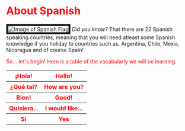 
<p lang="ru">

<h1 style="color:red;"> About Spanish </h1>
<p>

<img class="imgLeft" src="https://www.worldatlas.com/spanish.png" alt= "Image of Spanish Flag" border="5"> 
</a> <em> Did you know? </em> That there are 22 Spanish speaking countries, meaning that you will need atleast some Spanish knowledge if you holiday to countries such as, Argentina, Chile, Mexia, Nicaragua and of course Spain! 

<p style="color:red;"> So... let's begin! Here is a table of the vocabularly we will be learning.</p>

<table style="color:red;"> 
  <tr> 
    <th> ¡Hola! </th>
    <th> Hello! </th> 
  </tr> 
  <tr>
    <th> ¿Qué tal? </th>
    <th> How are you? </th> 
  </tr> 
  <tr> 
    <th> Bien! </th>
    <th> Good! </th>
  </tr> 
  <tr>  
    <th> Quisiera...</th> 
    <th> I would like... </th> 
    </tr> 
  <tr> 
    <th> Sí</th>
    <th> Yes </th>
  </tr>
  
      
